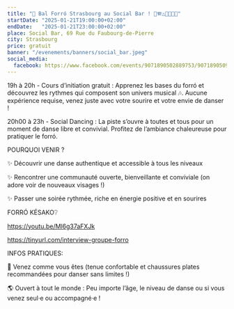 ```yaml
---
title: "🎵 Bal Forró Strasbourg au Social Bar ! 💃🪗△🥁🇧🇷🕺"
startDate: "2025-01-21T19:00:00+02:00"
endDate:   "2025-01-21T23:00:00+02:00"
place: Social Bar, 69 Rue du Faubourg-de-Pierre
city: Strasbourg
price: gratuit
banner: "/evenements/banners/social_bar.jpeg"
social_media:
  facebook: https://www.facebook.com/events/9071890502889753/9071890509556419
---
```


19h à 20h - Cours d’initiation gratuit : Apprenez les bases du forró et découvrez les rythmes qui composent son univers musical 🎶. Aucune expérience requise, venez juste avec votre sourire et votre envie de danser !

20h00 à 23h - Social Dancing : La piste s’ouvre à toutes et tous pour un moment de danse libre et convivial. Profitez de l’ambiance chaleureuse pour pratiquer le forró.

POURQUOI VENIR ?

✨ Découvrir une danse authentique et accessible à tous les niveaux

✨ Rencontrer une communauté ouverte, bienveillante et conviviale (on adore voir de nouveaux visages !)

✨ Passer une soirée rythmée, riche en énergie positive et en sourires

FORRÓ KÉSAKO❔

https://youtu.be/Ml6g37aFXJk

https://tinyurl.com/interview-groupe-forro

INFOS PRATIQUES:

👕 Venez comme vous êtes (tenue confortable et chaussures plates recommandées pour danser sans limites !)

🌎 Ouvert à tout le monde : Peu importe l’âge, le niveau de danse ou si vous venez seul·e ou accompagné·e !
